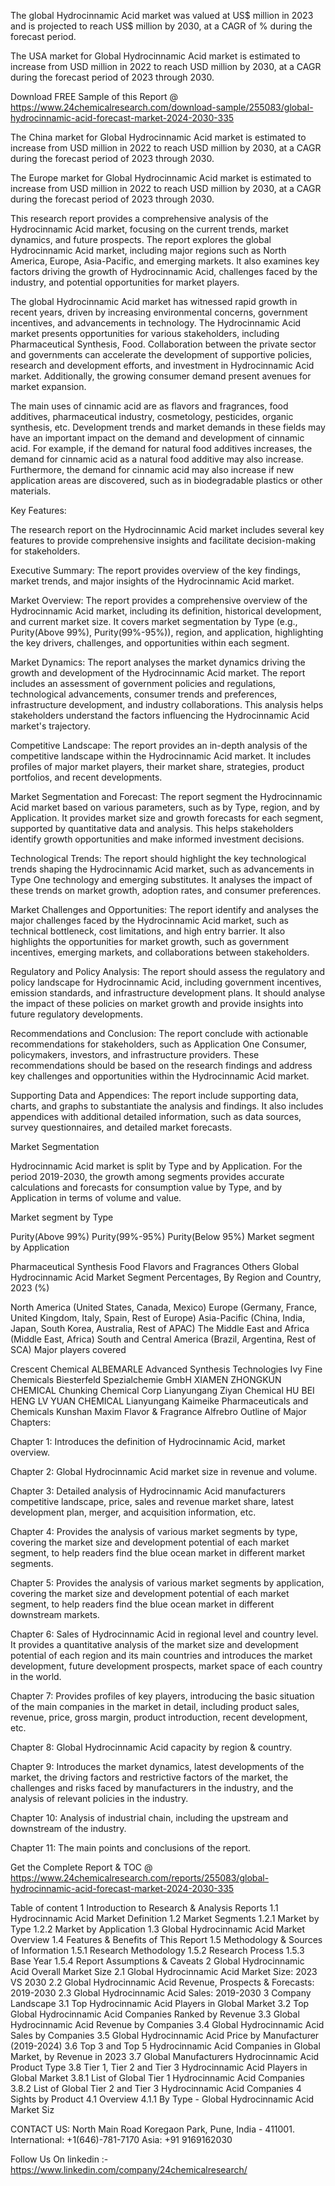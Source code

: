 The global Hydrocinnamic Acid market was valued at US$ million in 2023 and is projected to reach US$ million by 2030, at a CAGR of % during the forecast period.

The USA market for Global Hydrocinnamic Acid market is estimated to increase from USD million in 2022 to reach USD million by 2030, at a CAGR during the forecast period of 2023 through 2030.

Download FREE Sample of this Report @ https://www.24chemicalresearch.com/download-sample/255083/global-hydrocinnamic-acid-forecast-market-2024-2030-335

The China market for Global Hydrocinnamic Acid market is estimated to increase from USD million in 2022 to reach USD million by 2030, at a CAGR during the forecast period of 2023 through 2030.

The Europe market for Global Hydrocinnamic Acid market is estimated to increase from USD million in 2022 to reach USD million by 2030, at a CAGR during the forecast period of 2023 through 2030.

This research report provides a comprehensive analysis of the Hydrocinnamic Acid market, focusing on the current trends, market dynamics, and future prospects. The report explores the global Hydrocinnamic Acid market, including major regions such as North America, Europe, Asia-Pacific, and emerging markets. It also examines key factors driving the growth of Hydrocinnamic Acid, challenges faced by the industry, and potential opportunities for market players.

The global Hydrocinnamic Acid market has witnessed rapid growth in recent years, driven by increasing environmental concerns, government incentives, and advancements in technology. The Hydrocinnamic Acid market presents opportunities for various stakeholders, including Pharmaceutical Synthesis, Food. Collaboration between the private sector and governments can accelerate the development of supportive policies, research and development efforts, and investment in Hydrocinnamic Acid market. Additionally, the growing consumer demand present avenues for market expansion.

The main uses of cinnamic acid are as flavors and fragrances, food additives, pharmaceutical industry, cosmetology, pesticides, organic synthesis, etc. Development trends and market demands in these fields may have an important impact on the demand and development of cinnamic acid. For example, if the demand for natural food additives increases, the demand for cinnamic acid as a natural food additive may also increase. Furthermore, the demand for cinnamic acid may also increase if new application areas are discovered, such as in biodegradable plastics or other materials.

Key Features:

The research report on the Hydrocinnamic Acid market includes several key features to provide comprehensive insights and facilitate decision-making for stakeholders.

Executive Summary: The report provides overview of the key findings, market trends, and major insights of the Hydrocinnamic Acid market.

Market Overview: The report provides a comprehensive overview of the Hydrocinnamic Acid market, including its definition, historical development, and current market size. It covers market segmentation by Type (e.g., Purity(Above 99%), Purity(99%-95%)), region, and application, highlighting the key drivers, challenges, and opportunities within each segment.

Market Dynamics: The report analyses the market dynamics driving the growth and development of the Hydrocinnamic Acid market. The report includes an assessment of government policies and regulations, technological advancements, consumer trends and preferences, infrastructure development, and industry collaborations. This analysis helps stakeholders understand the factors influencing the Hydrocinnamic Acid market's trajectory.

Competitive Landscape: The report provides an in-depth analysis of the competitive landscape within the Hydrocinnamic Acid market. It includes profiles of major market players, their market share, strategies, product portfolios, and recent developments.

Market Segmentation and Forecast: The report segment the Hydrocinnamic Acid market based on various parameters, such as by Type, region, and by Application. It provides market size and growth forecasts for each segment, supported by quantitative data and analysis. This helps stakeholders identify growth opportunities and make informed investment decisions.

Technological Trends: The report should highlight the key technological trends shaping the Hydrocinnamic Acid market, such as advancements in Type One technology and emerging substitutes. It analyses the impact of these trends on market growth, adoption rates, and consumer preferences.

Market Challenges and Opportunities: The report identify and analyses the major challenges faced by the Hydrocinnamic Acid market, such as technical bottleneck, cost limitations, and high entry barrier. It also highlights the opportunities for market growth, such as government incentives, emerging markets, and collaborations between stakeholders.

Regulatory and Policy Analysis: The report should assess the regulatory and policy landscape for Hydrocinnamic Acid, including government incentives, emission standards, and infrastructure development plans. It should analyse the impact of these policies on market growth and provide insights into future regulatory developments.

Recommendations and Conclusion: The report conclude with actionable recommendations for stakeholders, such as Application One Consumer, policymakers, investors, and infrastructure providers. These recommendations should be based on the research findings and address key challenges and opportunities within the Hydrocinnamic Acid market.

Supporting Data and Appendices: The report include supporting data, charts, and graphs to substantiate the analysis and findings. It also includes appendices with additional detailed information, such as data sources, survey questionnaires, and detailed market forecasts.

Market Segmentation

Hydrocinnamic Acid market is split by Type and by Application. For the period 2019-2030, the growth among segments provides accurate calculations and forecasts for consumption value by Type, and by Application in terms of volume and value.

Market segment by Type

Purity(Above 99%)
Purity(99%-95%)
Purity(Below 95%)
Market segment by Application

Pharmaceutical Synthesis
Food
Flavors and Fragrances
Others
Global Hydrocinnamic Acid Market Segment Percentages, By Region and Country, 2023 (%)

North America (United States, Canada, Mexico)
Europe (Germany, France, United Kingdom, Italy, Spain, Rest of Europe)
Asia-Pacific (China, India, Japan, South Korea, Australia, Rest of APAC)
The Middle East and Africa (Middle East, Africa)
South and Central America (Brazil, Argentina, Rest of SCA)
Major players covered

Crescent Chemical
ALBEMARLE
Advanced Synthesis Technologies
Ivy Fine Chemicals
Biesterfeld Spezialchemie GmbH
XIAMEN ZHONGKUN CHEMICAL
Chunking Chemical Corp
Lianyungang Ziyan Chemical
HU BEI HENG LV YUAN CHEMICAL
Lianyungang Kaimeike Pharmaceuticals and Chemicals
Kunshan Maxim Flavor & Fragrance
Alfrebro
Outline of Major Chapters:

Chapter 1: Introduces the definition of Hydrocinnamic Acid, market overview.

Chapter 2: Global Hydrocinnamic Acid market size in revenue and volume.

Chapter 3: Detailed analysis of Hydrocinnamic Acid manufacturers competitive landscape, price, sales and revenue market share, latest development plan, merger, and acquisition information, etc.

Chapter 4: Provides the analysis of various market segments by type, covering the market size and development potential of each market segment, to help readers find the blue ocean market in different market segments.

Chapter 5: Provides the analysis of various market segments by application, covering the market size and development potential of each market segment, to help readers find the blue ocean market in different downstream markets.

Chapter 6: Sales of Hydrocinnamic Acid in regional level and country level. It provides a quantitative analysis of the market size and development potential of each region and its main countries and introduces the market development, future development prospects, market space of each country in the world.

Chapter 7: Provides profiles of key players, introducing the basic situation of the main companies in the market in detail, including product sales, revenue, price, gross margin, product introduction, recent development, etc.

Chapter 8: Global Hydrocinnamic Acid capacity by region & country.

Chapter 9: Introduces the market dynamics, latest developments of the market, the driving factors and restrictive factors of the market, the challenges and risks faced by manufacturers in the industry, and the analysis of relevant policies in the industry.

Chapter 10: Analysis of industrial chain, including the upstream and downstream of the industry.

Chapter 11: The main points and conclusions of the report.

Get the Complete Report & TOC @ https://www.24chemicalresearch.com/reports/255083/global-hydrocinnamic-acid-forecast-market-2024-2030-335

Table of content
1 Introduction to Research & Analysis Reports
1.1 Hydrocinnamic Acid Market Definition
1.2 Market Segments
1.2.1 Market by Type
1.2.2 Market by Application
1.3 Global Hydrocinnamic Acid Market Overview
1.4 Features & Benefits of This Report
1.5 Methodology & Sources of Information
1.5.1 Research Methodology
1.5.2 Research Process
1.5.3 Base Year
1.5.4 Report Assumptions & Caveats
2 Global Hydrocinnamic Acid Overall Market Size
2.1 Global Hydrocinnamic Acid Market Size: 2023 VS 2030
2.2 Global Hydrocinnamic Acid Revenue, Prospects & Forecasts: 2019-2030
2.3 Global Hydrocinnamic Acid Sales: 2019-2030
3 Company Landscape
3.1 Top Hydrocinnamic Acid Players in Global Market
3.2 Top Global Hydrocinnamic Acid Companies Ranked by Revenue
3.3 Global Hydrocinnamic Acid Revenue by Companies
3.4 Global Hydrocinnamic Acid Sales by Companies
3.5 Global Hydrocinnamic Acid Price by Manufacturer (2019-2024)
3.6 Top 3 and Top 5 Hydrocinnamic Acid Companies in Global Market, by Revenue in 2023
3.7 Global Manufacturers Hydrocinnamic Acid Product Type
3.8 Tier 1, Tier 2 and Tier 3 Hydrocinnamic Acid Players in Global Market
3.8.1 List of Global Tier 1 Hydrocinnamic Acid Companies
3.8.2 List of Global Tier 2 and Tier 3 Hydrocinnamic Acid Companies
4 Sights by Product
4.1 Overview
4.1.1 By Type - Global Hydrocinnamic Acid Market Siz

CONTACT US:
North Main Road Koregaon Park, Pune, India - 411001.
International: +1(646)-781-7170
Asia: +91 9169162030

Follow Us On linkedin :- https://www.linkedin.com/company/24chemicalresearch/
